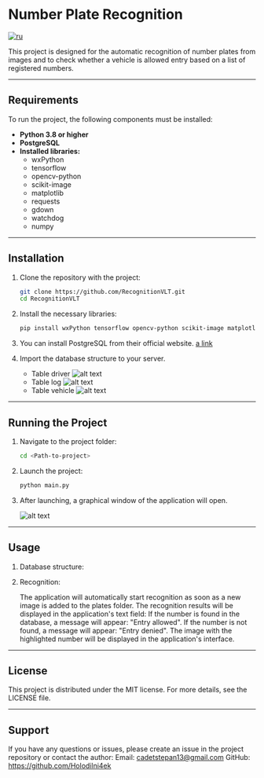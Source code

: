 # Number Plate Recognition

[![ru](https://img.shields.io/badge/lang-en-red.svg)](https://github.com/Holodilni4ek/license_plate_recognition/blob/master/README-ru.md)

This project is designed for the automatic recognition of number plates from images and to check whether a vehicle is allowed entry based on a list of registered numbers.

---

## Requirements

To run the project, the following components must be installed:

- **Python 3.8 or higher**
- **PostgreSQL**
- **Installed libraries:**
  - wxPython
  - tensorflow
  - opencv-python
  - scikit-image
  - matplotlib
  - requests
  - gdown
  - watchdog
  - numpy

---

## Installation

1. Clone the repository with the project:

   ```bash
   git clone https://github.com/RecognitionVLT.git
   cd RecognitionVLT

2. Install the necessary libraries:

    ```bash
    pip install wxPython tensorflow opencv-python scikit-image matplotlib requests gdown watchdog numpy

3. You can install PostgreSQL from their official website. [a link](https://www.postgresql.org/)

4. Import the database structure to your server.
    - Table driver
    ![alt text](docs/image-1.png)
    - Table log
    ![alt text](docs/image-2.png)
    - Table vehicle
    ![alt text](docs/image-3.png)

---

## Running the Project

1. Navigate to the project folder:

    ```bash
    cd <Path-to-project>

2. Launch the project:

    ```bash
    python main.py

3. After launching, a graphical window of the application will open.

    ![alt text](docs/image.png)

---

## Usage

1. Database structure:

2. Recognition:

    The application will automatically start recognition as soon as a new image is added to the plates folder.
    The recognition results will be displayed in the application's text field:
    If the number is found in the database, a message will appear: "Entry allowed".
    If the number is not found, a message will appear: "Entry denied".
    The image with the highlighted number will be displayed in the application's interface.

---

## License

This project is distributed under the MIT license. For more details, see the LICENSE file.

---

## Support

If you have any questions or issues, please create an issue in the project repository or contact the author:
    Email: <cadetstepan13@gmail.com>
    GitHub: <https://github.com/Holodilni4ek>
